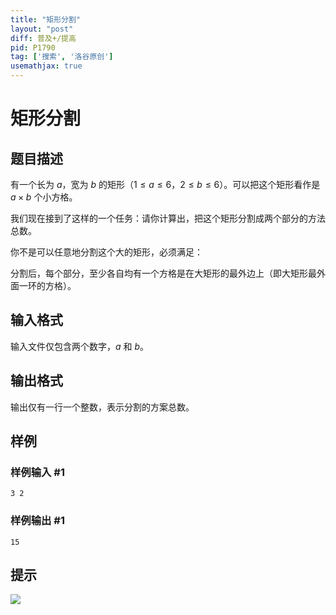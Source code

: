 ```yaml
---
title: "矩形分割"
layout: "post"
diff: 普及+/提高
pid: P1790
tag: ['搜索', '洛谷原创']
usemathjax: true
---
```


# 矩形分割
## 题目描述

有一个长为 $a$，宽为 $b$ 的矩形（$1 \le a \le 6$，$2 \le b \le 6$）。可以把这个矩形看作是 $a\times b$ 个小方格。

我们现在接到了这样的一个任务：请你计算出，把这个矩形分割成两个部分的方法总数。

你不是可以任意地分割这个大的矩形，必须满足：

分割后，每个部分，至少各自均有一个方格是在大矩形的最外边上（即大矩形最外面一环的方格）。


## 输入格式

输入文件仅包含两个数字，$a$ 和 $b$。
## 输出格式

输出仅有一行一个整数，表示分割的方案总数。

## 样例

### 样例输入 #1
```
3 2
```
### 样例输出 #1
```
15
```
## 提示

![](https://cdn.luogu.com.cn/upload/image_hosting/buv0992j.png)
